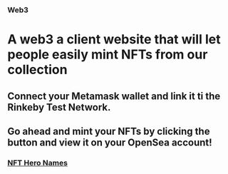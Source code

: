 ### Web3
# A web3 a client website that will let people easily mint NFTs from our collection

## Connect your **Metamask** wallet and link it ti the **Rinkeby Test Network**.
## Go ahead and mint your **NFTs** by clicking the button and view it on your **OpenSea** account!

### <a href = "https://nft-starter-project.mahima1911.repl.co/">NFT Hero Names</a>

